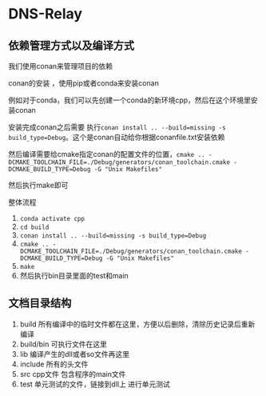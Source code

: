 # DNS-Relay

## 依赖管理方式以及编译方式

我们使用conan来管理项目的依赖

conan的安装 ，使用pip或者conda来安装conan

例如对于conda，我们可以先创建一个conda的新环境cpp，然后在这个环境里安装conan

安装完成conan之后需要 执行`conan install .. --build=missing -s build_type=Debug`。这个是conan自动给你根据conanfile.txt安装依赖

然后编译需要给cmake指定conan的配置文件的位置，`cmake .. -DCMAKE_TOOLCHAIN_FILE=./Debug/generators/conan_toolchain.cmake -DCMAKE_BUILD_TYPE=Debug -G "Unix Makefiles"`

然后执行make即可

整体流程
1. `conda activate cpp`
2. `cd build`
3. `conan install .. --build=missing -s build_type=Debug`
4. `cmake .. -DCMAKE_TOOLCHAIN_FILE=./Debug/generators/conan_toolchain.cmake -DCMAKE_BUILD_TYPE=Debug -G "Unix Makefiles"`
5. `make`
6. 然后执行bin目录里面的test和main



## 文档目录结构

1. build 所有编译中的临时文件都在这里，方便以后删除，清除历史记录后重新编译
2. build/bin 可执行文件在这里
3. lib 编译产生的dll或者so文件再这里
4. include 所有的头文件
5. src cpp文件 包含程序的main文件
6. test 单元测试的文件，链接到dll上 进行单元测试

